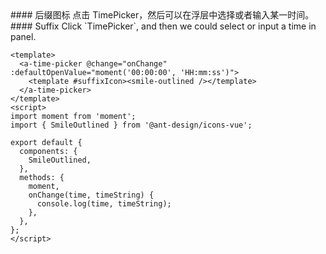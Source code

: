 <cn>
#### 后缀图标
点击 TimePicker，然后可以在浮层中选择或者输入某一时间。
</cn>

<us>
#### Suffix
Click `TimePicker`, and then we could select or input a time in panel.
</us>

```vue
<template>
  <a-time-picker @change="onChange" :defaultOpenValue="moment('00:00:00', 'HH:mm:ss')">
    <template #suffixIcon><smile-outlined /></template>
  </a-time-picker>
</template>
<script>
import moment from 'moment';
import { SmileOutlined } from '@ant-design/icons-vue';

export default {
  components: {
    SmileOutlined,
  },
  methods: {
    moment,
    onChange(time, timeString) {
      console.log(time, timeString);
    },
  },
};
</script>
```
